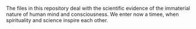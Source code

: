 The files in this repository deal with the scientific evidence of the immaterial nature of human mind and consciousness. We enter now a timee, when spirituality and science inspire each other. 
